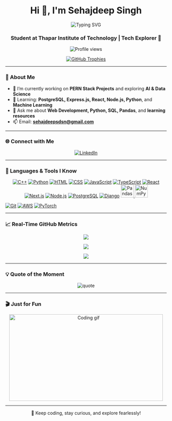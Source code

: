 <h1 align="center">Hi 👋, I'm Sehajdeep Singh</h1>

<p align="center">
  <img src="https://readme-typing-svg.herokuapp.com?font=Fira+Code&duration=4000&pause=1500&center=true&vCenter=true&multiline=true&width=700&height=100&lines=Web+Developer+%7C+Data+Science+Enthusiast;AI+Explorer+%7C+Machine+Learning+Learner;Lifelong+Learner+%F0%9F%93%9A+%7C+Tech+Enthusiast+%F0%9F%94%A5" alt="Typing SVG" />
</p>

<h3 align="center">Student at Thapar Institute of Technology | Tech Explorer 🚀</h3>

<p align="center">
  <img src="https://komarev.com/ghpvc/?username=sehajdeepsingh95&label=Profile%20views&color=0e75b6&style=flat" alt="Profile views" />
</p>

<p align="center">
  <a href="https://github.com/ryo-ma/github-profile-trophy">
    <img src="https://github-profile-trophy.vercel.app/?username=sehajdeepsingh95&theme=algolia&no-bg=true&no-frame=true&margin-w=10" alt="GitHub Trophies" />
  </a>
</p>

---

### 🧠 About Me

- 🔭 I’m currently working on **PERN Stack Projects** and exploring **AI & Data Science**
- 🌱 Learning: **PostgreSQL, Express.js, React, Node.js, Python**, and **Machine Learning**
- 💬 Ask me about **Web Development, Python, SQL, Pandas**, and **learning resources**
- 📫 Email: **sehajdeepsdsn@gmail.com**

---

### 🌐 Connect with Me

<p align="center">
  <a href="https://linkedin.com/in/sehajdeep-singh-75b50b309" target="_blank">
    <img src="https://img.shields.io/badge/LinkedIn-blue?logo=linkedin&style=for-the-badge" alt="LinkedIn" />
  </a>
</p>

---

### 🧰 Languages & Tools I Know

<p align="center">
  <a href="https://cplusplus.com/" target="_blank" title="C++"><img src="https://skillicons.dev/icons?i=cpp" alt="C++" /></a>
  <a href="https://www.python.org/" target="_blank" title="Python"><img src="https://skillicons.dev/icons?i=python" alt="Python" /></a>
  <a href="https://developer.mozilla.org/en-US/docs/Web/HTML" target="_blank" title="HTML"><img src="https://skillicons.dev/icons?i=html" alt="HTML" /></a>
  <a href="https://developer.mozilla.org/en-US/docs/Web/CSS" target="_blank" title="CSS"><img src="https://skillicons.dev/icons?i=css" alt="CSS" /></a>
  <a href="https://developer.mozilla.org/en-US/docs/Web/JavaScript" target="_blank" title="JavaScript"><img src="https://skillicons.dev/icons?i=js" alt="JavaScript" /></a>
  <a href="https://www.typescriptlang.org/" target="_blank" title="TypeScript"><img src="https://skillicons.dev/icons?i=ts" alt="TypeScript" /></a>
  <a href="https://react.dev/" target="_blank" title="React"><img src="https://skillicons.dev/icons?i=react" alt="React" /></a>
  <a href="https://nextjs.org/" target="_blank" title="Next.js"><img src="https://skillicons.dev/icons?i=nextjs" alt="Next.js" /></a>
  <a href="https://nodejs.org/" target="_blank" title="Node.js"><img src="https://skillicons.dev/icons?i=nodejs" alt="Node.js" /></a>
  <a href="https://www.postgresql.org/" target="_blank" title="PostgreSQL"><img src="https://skillicons.dev/icons?i=postgres" alt="PostgreSQL" /></a>
  <a href="https://www.djangoproject.com/" target="_blank" title="Django"><img src="https://skillicons.dev/icons?i=django" alt="Django" /></a>
  <a href="https://pandas.pydata.org/" target="_blank" title="Pandas">
    <img src="https://upload.wikimedia.org/wikipedia/commons/e/ed/Pandas_logo.svg" width="40" height="40" alt="Pandas" />
  </a>
  <a href="https://numpy.org/" target="_blank" title="NumPy">
    <img src="https://upload.wikimedia.org/wikipedia/commons/3/31/NumPy_logo_2020.svg" width="40" height="40" alt="NumPy" />
  </a>

  <a href="https://git-scm.com/" target="_blank" title="Git"><img src="https://skillicons.dev/icons?i=git" alt="Git" /></a>
  <a href="https://aws.amazon.com/" target="_blank" title="AWS"><img src="https://skillicons.dev/icons?i=aws" alt="AWS" /></a>
  <a href="https://pytorch.org/" target="_blank" title="PyTorch"><img src="https://skillicons.dev/icons?i=pytorch" alt="PyTorch" /></a>
</p>


---

### 📈 Real-Time GitHub Metrics

<p align="center">
  <img src="https://github-readme-stats.vercel.app/api?username=sehajdeepsingh95&theme=tokyonight&show_icons=true&hide_border=false&count_private=true" />
</p>

<p align="center">
  <img src="https://github-readme-streak-stats.herokuapp.com?user=sehajdeepsingh95&theme=tokyonight&hide_border=false" />
</p>

<p align="center">
  <img src="https://github-readme-stats.vercel.app/api/top-langs/?username=sehajdeepsingh95&layout=compact&theme=tokyonight&hide_border=false" />
</p>

---

### 💡 Quote of the Moment

<p align="center">
  <img src="https://quotes-github-readme.vercel.app/api?type=horizontal&theme=radical" alt="quote" />
</p>

---

### 🎬 Just for Fun

<p align="center">
  <img src="https://media.giphy.com/media/qgQUggAC3Pfv687qPC/giphy.gif" width="480" height="270" alt="Coding gif" />
</p>

---

<p align="center">🚀 Keep coding, stay curious, and explore fearlessly!</p>
